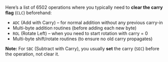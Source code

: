Here’s a list of 6502 operations where you typically need to **clear the carry flag** (`CLC`) beforehand:
- `ADC` (Add with Carry) – for normal addition without any previous carry-in
- Multi-byte addition routines (before adding each new byte)
- `ROL` (Rotate Left) – when you need to start rotation with carry = 0
- Multi-byte shift/rotate routines (to ensure no old carry propagates)

**Note:**
For `SBC` (Subtract with Carry), you usually **set** the carry (`SEC`) before the operation, not clear it.
